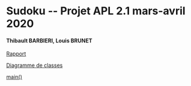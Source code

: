 # Sudoku -- Projet APL 2.1 mars-avril 2020

#### Thibault BARBIERI, Louis BRUNET

[Rapport](./RAPPORT_Sudoku_BRUNET_Thibault_BARBIERI.pdf)

[Diagramme de classes](./classes.JPG)

[main()](./Main.java)


